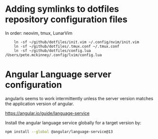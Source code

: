 # Adding symlinks to dotfiles repository configuration files

In order: neovim, tmux, LunarVim

```
    ln -sf ~/github/dotfiles/init.vim ~/.config/nvim/init.vim
    ln -sf ~/github/dotfiles/.tmux.conf ~/.tmux.conf
    ln -sf ~/github/dotfiles/config.lua /Users/pete.mckinney/.config/lvim/config.lua
```


# Angular Language server configuration

angularls seems to work intermittently unless the server version matches the application version of angular. 

https://angular.io/guide/language-service

Install the angular language service globally for a target version by:

```bash
npm install --global @angular/language-service@13
```

